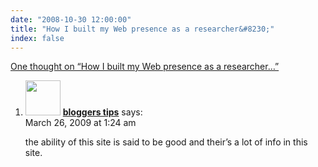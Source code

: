 ```yaml
---
date: "2008-10-30 12:00:00"
title: "How I built my Web presence as a researcher&#8230;"
index: false
---
```


[One thought on &ldquo;How I built my Web presence as a researcher&#8230;&rdquo;](/lemire/blog/2008/10-30-how-i-mounted-my-web-presence-as-a-researcher)

<ol class="comment-list">
<li id="comment-50825" class="comment even thread-even depth-1">
<div class="comment-author vcard">
<img alt src="https://secure.gravatar.com/avatar/6779d773aed5a3bed07b387f0901b12f?s=56&#038;d=mm&#038;r=g" srcset="https://secure.gravatar.com/avatar/6779d773aed5a3bed07b387f0901b12f?s=112&#038;d=mm&#038;r=g 2x" class="avatar avatar-56 photo" height="56" width="56" decoding="async" /> <b class="fn"><a href="http://www.bloggerstips.com/" class="url" rel="ugc external nofollow">bloggers tips</a></b> <span class="says">says:</span> </div>
<div class="comment-metadata"><time datetime="2009-03-26T01:24:52+00:00">March 26, 2009 at 1:24 am</time></a> </div>
<div class="comment-content">
<p>the ability of this site is said to be good and their&rsquo;s a lot of info in this site.</p>
</div>
</li>
</ol>
